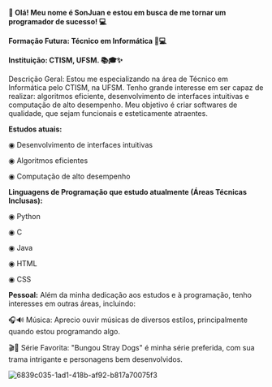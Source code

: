 **👋 Olá! Meu nome é SonJuan e estou em busca de me tornar um programador de sucesso! 💻**

**Formação Futura: Técnico em Informática 👾💻**

**Instituição: CTISM, UFSM. 📚🎓✨**

Descrição Geral: Estou me especializando na área de Técnico em Informática pelo CTISM, na UFSM. Tenho grande interesse em ser capaz de realizar: algoritmos eficiente, 
desenvolvimento de interfaces intuitivas e computação de alto desempenho. Meu objetivo é criar softwares de qualidade, que sejam funcionais e esteticamente atraentes.

**Estudos atuais:**

◉ Desenvolvimento de interfaces intuitivas

◉ Algoritmos eficientes

◉ Computação de alto desempenho

**Linguagens de Programação que estudo atualmente (Áreas Técnicas Inclusas):**

◉ Python

◉ C

◉ Java

◉ HTML

◉ CSS

**Pessoal:**
Além da minha dedicação aos estudos e à programação, tenho interesses em outras áreas, incluindo:

🎧🔊 Música: Aprecio ouvir músicas de diversos estilos, principalmente quando estou programando algo.

🎬🍿 Série Favorita: "Bungou Stray Dogs" é minha série preferida, com sua trama intrigante e personagens bem desenvolvidos.

![6839c035-1ad1-418b-af92-b817a70075f3](https://github.com/SonJuanzin/SonJuanzin/assets/133765845/d9313895-2e31-4ab7-84ab-705ac348756a)
